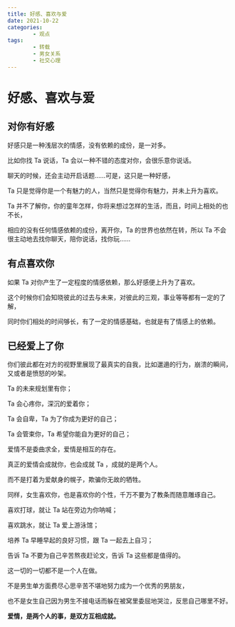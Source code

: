 ```yaml
---
title: 好感、喜欢与爱
date: 2021-10-22
categories:
        - 观点
tags:
        - 转载
        - 男女关系
        - 社交心理
---
```


# 好感、喜欢与爱

## 对你有好感

好感只是一种浅层次的情感，没有依赖的成份，是一对多。

比如你找 Ta 说话，Ta 会以一种不错的态度对你，会很乐意你说话。

聊天的时候，还会主动开启话题……可是，这只是一种好感，

Ta 只是觉得你是一个有魅力的人，当然只是觉得你有魅力，并未上升为喜欢。

Ta 并不了解你，你的童年怎样，你将来想过怎样的生活，而且，时间上相处的也不长，

相应的没有任何情感依赖的成份，离开你，Ta 的世界也依然在转，所以 Ta 不会很主动地去找你聊天，陪你说话，找你玩……

## 有点喜欢你

如果 Ta 对你产生了一定程度的情感依赖，那么好感便上升为了喜欢。

这个时候你们会知晓彼此的过去与未来，对彼此的三观，事业等等都有一定的了解，

同时你们相处的时间够长，有了一定的情感基础，也就是有了情感上的依赖。

## 已经爱上了你

你们彼此都在对方的视野里展现了最真实的自我，比如邋遢的行为，崩溃的瞬间，又或者是愤怒的吵架。

Ta 的未来规划里有你；

Ta 会心疼你，深沉的爱着你；

Ta 会自卑，Ta 为了你成为更好的自己；

Ta 会管束你，Ta 希望你能自为更好的自己；

爱情不是委曲求全，爱情是相互的存在。

真正的爱情会成就你，也会成就 Ta ，成就的是两个人。

而不是打着为爱献身的幌子，欺骗你无故的牺牲。

同样，女生喜欢你，也是喜欢你的个性，千万不要为了教条而随意雕琢自己。

喜欢打球，就让 Ta 站在旁边为你呐喊；

喜欢跳水，就让 Ta 爱上游泳馆；

培养 Ta 早睡早起的良好习惯，跟 Ta 一起去上自习；

告诉 Ta 不要为自己辛苦熬夜赶论文，告诉 Ta 这些都是值得的。

这一切的一切都不是一个人在做。

不是男生单方面费尽心思辛苦不堪地努力成为一个优秀的男朋友，

也不是女生自己因为男生不接电话而躲在被窝里委屈地哭泣，反思自己哪里不好。

**爱情，是两个人的事，是双方互相成就。**

